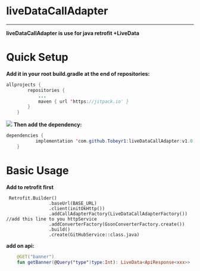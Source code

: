 # liveDataCallAdapter
---------------------------
**liveDataCallAdapter is use for java retrofit +LiveData**

# Quick Setup
**Add it in your root build.gradle at the end of repositories:**

```java
allprojects {
		repositories {
			...
			maven { url 'https://jitpack.io' }
		}
	}
```
[![](https://jitpack.io/v/Tobeyr1/liveDataCallAdapter.svg)](https://jitpack.io/#Tobeyr1/liveDataCallAdapter)
**Then add the dependency:**
```java
dependencies {
	       implementation 'com.github.Tobeyr1:liveDataCallAdapter:v1.0.0'
	}
```
# Basic Usage
**Add to retrofit first**
```kotin
 Retrofit.Builder()
                .baseUrl(BASE_URL)
                .client(initOkHttp())
                .addCallAdapterFactory(LiveDataCallAdapterFactory()) //add this line to you httpService
                .addConverterFactory(GsonConverterFactory.create())
                .build()
                .create(GitHubService::class.java)
```
**add on api:**

```kotlin
    @GET("banner")
    fun getBanner(@Query("type")type:Int): LiveData<ApiResponse<xxx>>
```

